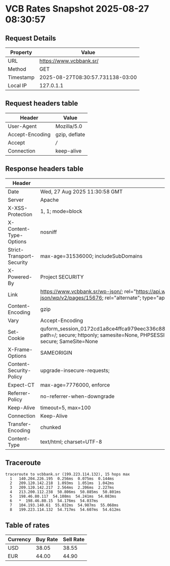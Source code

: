 # VCB Rates Snapshot 2025-08-27 08:30:57
## Request Details

| Property | Value |
|----------|-------|
| URL | https://www.vcbbank.sr/ |
| Method | GET |
| Timestamp | 2025-08-27T08:30:57.731138-03:00 |
| Local IP | 127.0.1.1 |
    
## Request headers table

| Header | Value |
|--------|-------|
| User-Agent | Mozilla/5.0 |
| Accept-Encoding | gzip, deflate |
| Accept | */* |
| Connection | keep-alive |

    
## Response headers table
| Header | Value |
|--------|-------|
| Date | Wed, 27 Aug 2025 11:30:58 GMT |
| Server | Apache |
| X-XSS-Protection | 1, 1; mode=block |
| X-Content-Type-Options | nosniff |
| Strict-Transport-Security | max-age=31536000; includeSubDomains |
| X-Powered-By | Project SECURITY |
| Link | <https://www.vcbbank.sr/wp-json/>; rel="https://api.w.org/", <https://www.vcbbank.sr/wp-json/wp/v2/pages/15676>; rel="alternate"; type="application/json", <https://www.vcbbank.sr/>; rel=shortlink |
| Content-Encoding | gzip |
| Vary | Accept-Encoding |
| Set-Cookie | quform_session_0172cd1a8ce4ffca979eec336c8836d5=2G1Z0hEYa1SsuDpC1p0PsLwIzclyTixQZcYgpnhb; path=/; secure; httponly; samesite=None, PHPSESSID=c9e375e5d7ebe183771865d4f5230df4; path=/; secure; SameSite=None |
| X-Frame-Options | SAMEORIGIN |
| Content-Security-Policy | upgrade-insecure-requests; |
| Expect-CT | max-age=7776000, enforce |
| Referrer-Policy | no-referrer-when-downgrade |
| Keep-Alive | timeout=5, max=100 |
| Connection | Keep-Alive |
| Transfer-Encoding | chunked |
| Content-Type | text/html; charset=UTF-8 |

## Traceroute 

```
traceroute to vcbbank.sr (199.223.114.132), 15 hops max
  1   140.204.226.195  0.256ms  0.075ms  0.144ms 
  2   209.120.142.218  1.093ms  1.051ms  1.042ms 
  3   209.120.142.217  2.564ms  2.206ms  2.227ms 
  4   213.200.112.238  50.806ms  50.885ms  50.801ms 
  5   198.46.80.117  54.108ms  54.241ms  54.083ms 
  6   *  198.46.80.15  54.176ms  54.037ms 
  7   104.193.140.61  55.032ms  54.987ms  55.068ms 
  8   199.223.114.132  54.717ms  54.607ms  54.612ms 

```


## Table of rates

| Currency | Buy Rate | Sell Rate |
|----------|----------|-----------|
| USD | 38.05 | 38.55 |
| EUR | 44.00 | 44.90 |
